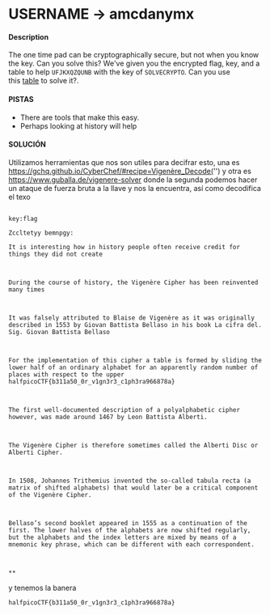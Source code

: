 # USERNAME -> amcdanymx

#### Description

The one time pad can be cryptographically secure, but not when you know the key. Can you solve this? We've given you the encrypted flag, key, and a table to help `UFJKXQZQUNB` with the key of `SOLVECRYPTO`. Can you use this [table](https://jupiter.challenges.picoctf.org/static/1fd21547c154c678d2dab145c29f1d79/table.txt) to solve it?.


#### PISTAS
- There are tools that make this easy.
- Perhaps looking at history will help


#### SOLUCIÓN

Utilizamos herramientas que nos son utiles para decifrar esto, una es https://gchq.github.io/CyberChef/#recipe=Vigenère_Decode('') y otra es https://www.guballa.de/vigenere-solver donde la segunda podemos hacer un ataque de fuerza bruta a la llave y nos la encuentra, así como decodifica el texo
```

key:flag

Zccltetyy bemnpgy:

It is interesting how in history people often receive credit for things they did not create

  

During the course of history, the Vigenère Cipher has been reinvented many times

  

It was falsely attributed to Blaise de Vigenère as it was originally described in 1553 by Giovan Battista Bellaso in his book La cifra del. Sig. Giovan Battista Bellaso

  

For the implementation of this cipher a table is formed by sliding the lower half of an ordinary alphabet for an apparently random number of places with respect to the upper halfpicoCTF{b311a50_0r_v1gn3r3_c1ph3ra966878a}

  

The first well-documented description of a polyalphabetic cipher however, was made around 1467 by Leon Battista Alberti.

  

The Vigenère Cipher is therefore sometimes called the Alberti Disc or Alberti Cipher.

  

In 1508, Johannes Trithemius invented the so-called tabula recta (a matrix of shifted alphabets) that would later be a critical component of the Vigenère Cipher.

  

Bellaso’s second booklet appeared in 1555 as a continuation of the first. The lower halves of the alphabets are now shifted regularly, but the alphabets and the index letters are mixed by means of a mnemonic key phrase, which can be different with each correspondent.

  
  
**

```

y tenemos la banera

```
halfpicoCTF{b311a50_0r_v1gn3r3_c1ph3ra966878a}
```